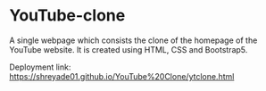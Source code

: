 # YouTube-clone

A single webpage which consists the clone of the homepage of the YouTube website.
It is created using HTML, CSS and Bootstrap5.

Deployment link: https://shreyade01.github.io/YouTube%20Clone/ytclone.html
